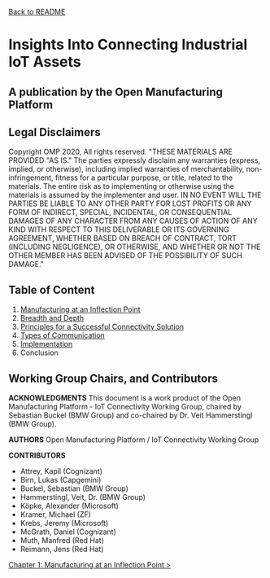 [Back to README](../../README.md)

# Insights Into Connecting Industrial IoT Assets
## A publication by the Open Manufacturing Platform

## Legal Disclaimers
Copyright OMP 2020, All rights reserved.
"THESE MATERIALS ARE PROVIDED "AS IS."  The parties expressly disclaim any warranties (express, implied, or otherwise), including implied warranties of merchantability, non-infringement, fitness for a particular purpose, or title, related to the materials. The entire risk as to implementing or otherwise using the materials is assumed by the implementer and user. IN NO EVENT WILL THE PARTIES BE LIABLE TO ANY OTHER PARTY FOR LOST PROFITS OR ANY FORM OF INDIRECT, SPECIAL, INCIDENTAL, OR CONSEQUENTIAL DAMAGES OF ANY CHARACTER FROM ANY CAUSES OF ACTION OF ANY KIND WITH RESPECT TO THIS DELIVERABLE OR ITS GOVERNING AGREEMENT, WHETHER BASED ON BREACH OF CONTRACT, TORT (INCLUDING NEGLIGENCE), OR OTHERWISE, AND WHETHER OR NOT THE OTHER MEMBER HAS BEEN ADVISED OF THE POSSIBILITY OF SUCH DAMAGE."

## Table of Content

1. [Manufacturing at an Inflection Point](01_Manufacturing_at_an_Inflection_Point.md)
2. [Breadth and Depth](02_Breadth_and_Depth.md)
3. [Principles for a Successful Connectivity Solution](03_Principles_for_a_Successful_Connectivity_Solution.md)
4. [Types of Communication](04_Type_of_Communication.md)
5. [Implementation](05a_Implementation_ProductionAssetLevel.md)
6. Conclusion 

## Working Group Chairs, and Contributors
**ACKNOWLEDGMENTS**
This document is a work product of the Open Manufacturing Platform - IoT Connectivity Working Group, chaired by Sebastian Buckel (BMW Group) and co-chaired by Dr. Veit Hammerstingl (BMW Group).

**AUTHORS**
Open Manufacturing Platform / IoT Connectivity Working Group 

**CONTRIBUTORS**
* Attrey, Kapil              (Cognizant)
* Birn, Lukas                (Capgemini)
* Buckel, Sebastian 		    (BMW Group)
* Hammerstingl, Veit, Dr.	(BMW Group)
* Köpke, Alexander		    (Microsoft)
* Kramer, Michael		    (ZF)
* Krebs, Jeremy			    (Microsoft)
* McGrath, Daniel			(Cognizant)
* Muth, Manfred			    (Red Hat)
* Reimann, Jens	        	(Red Hat)

[Chapter 1: Manufacturing at an Inflection Point >](01_Manufacturing_at_an_Inflection_Point.md)
